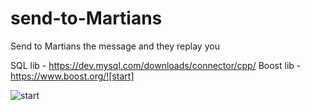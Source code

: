 # send-to-Martians
Send to Martians the message and they replay you

SQL lib - https://dev.mysql.com/downloads/connector/cpp/
Boost lib - https://www.boost.org/![start]

![start](https://user-images.githubusercontent.com/88254906/145625175-ad38f784-325e-492a-9223-42d77784766b.jpg)
